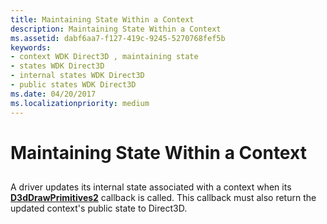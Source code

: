 ```yaml
---
title: Maintaining State Within a Context
description: Maintaining State Within a Context
ms.assetid: dabf6aa7-f127-419c-9245-5270768fef5b
keywords:
- context WDK Direct3D , maintaining state
- states WDK Direct3D
- internal states WDK Direct3D
- public states WDK Direct3D
ms.date: 04/20/2017
ms.localizationpriority: medium
---
```


# Maintaining State Within a Context


## <span id="ddk_maintaining_state_within_a_context_gg"></span><span id="DDK_MAINTAINING_STATE_WITHIN_A_CONTEXT_GG"></span>


A driver updates its internal state associated with a context when its [**D3dDrawPrimitives2**](https://msdn.microsoft.com/library/windows/hardware/ff544704) callback is called. This callback must also return the updated context's public state to Direct3D.

 

 





